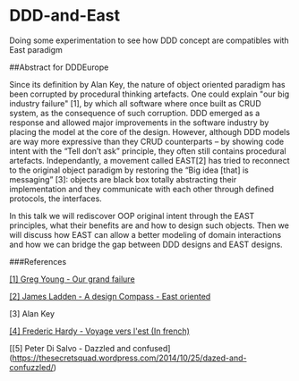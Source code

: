 # DDD-and-East
Doing some experimentation to see how DDD concept are compatibles with East paradigm

##Abstract for DDDEurope

Since its definition by Alan Key, the nature of object oriented paradigm has been corrupted by procedural thinking artefacts.
One could explain "our big industry failure" [1], by which all software where once built as CRUD system, as the consequence of such corruption. 
DDD emerged as a response and allowed major improvements in the software industry by placing the model at the core of the design. 
However, although DDD models are way more expressive than they CRUD counterparts 
– by showing code intent with the “Tell don’t ask” principle, they often still contains procedural artefacts. 
Independantly, a movement called EAST[2] has tried to reconnect to the original object paradigm by restoring
the “Big idea [that] is messaging” [3]: objects are black box totally abstracting their implementation and
they communicate with each other through defined protocols, the interfaces. 

In this talk we will rediscover OOP original intent through the EAST principles, what their benefits are and how to design such objects. 
Then we will discuss how EAST can allow a better modeling of domain interactions and how we can bridge the gap between DDD designs and EAST designs. 


###References

[[1] Greg Young - Our grand failure](http://herdingcode.com/herding-code-51-greg-young-on-our-grand-failure-thoughts-on-dddd/)

[[2] James Ladden - A design Compass - East oriented](http://jamesladdcode.com/2007/02/02/draft-a-design-compass-east-oriented/) 

[3] Alan Key

[[4] Frederic Hardy - Voyage vers l'est (In french)](http://blog.est.voyage/phpTour2015/) 

[[5]  Peter Di Salvo - Dazzled and confused] (https://thesecretsquad.wordpress.com/2014/10/25/dazed-and-confuzzled/)  
